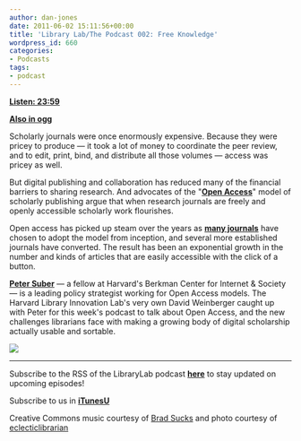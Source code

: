 ```yaml
---
author: dan-jones
date: 2011-06-02 15:11:56+00:00
title: 'Library Lab/The Podcast 002: Free Knowledge'
wordpress_id: 660
categories:
- Podcasts
tags:
- podcast
---
```


[**Listen: 23:59**](https://lil-blog-media.s3.amazonaws.com/podcast/2011-05-28_suber.mp3)

[**Also in ogg**](https://lil-blog-media.s3.amazonaws.com/podcast/2011-05-28_suber.ogg)

Scholarly journals were once enormously expensive. Because they were pricey to produce — it took a lot of money to coordinate the peer review, and to edit, print, bind, and distribute all those volumes — access was pricey as well.

But digital publishing and collaboration has reduced many of the financial barriers to sharing research. And advocates of the "[**Open Access**](http://www.earlham.edu/~peters/fos/overview.htm)" model of scholarly publishing argue that when research journals are freely and openly accessible scholarly work flourishes.

Open access has picked up steam over the years as [**many journals**](http://www.doaj.org/) have chosen to adopt the model from inception, and several more established journals have converted. The result has been an exponential growth in the number and kinds of articles that are easily accessible with the click of a button.

[**Peter Suber**](http://www.earlham.edu/~peters/hometoc.htm) — a fellow at Harvard's Berkman Center for Internet & Society — is a leading policy strategist working for Open Access models. The Harvard Library Innovation Lab's very own David Weinberger caught up with Peter for this week's podcast to talk about Open Access, and the new challenges librarians face with making a growing body of digital scholarship actually usable and sortable.

![](http://farm1.static.flickr.com/7/9450783_7ceb63cd91.jpg)

___

Subscribe to the RSS of the LibraryLab podcast [**here**](http://librarylab.law.harvard.edu/blog/category/podcast/) to stay updated on upcoming episodes!

Subscribe to us in [**iTunesU**](http://itunes.apple.com/WebObjects/MZStore.woa/wa/viewPodcast?id=457060447)

Creative Commons music courtesy of [Brad Sucks](http://www.bradsucks.net/albums/guess-whos-a-mess/) and photo courtesy of [eclecticlibrarian](http://www.flickr.com/photos/eclecticlibrarian/9450783/)
